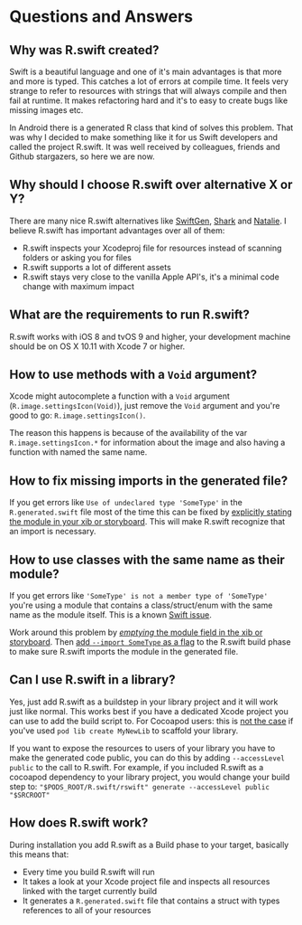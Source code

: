 # Questions and Answers

## Why was R.swift created?

Swift is a beautiful language and one of it's main advantages is that more and more is typed. This catches a lot of errors at compile time. It feels very strange to refer to resources with strings that will always compile and then fail at runtime. It makes refactoring hard and it's to easy to create bugs like missing images etc.

In Android there is a generated R class that kind of solves this problem. That was why I decided to make something like it for us Swift developers and called the project R.swift. It was well received by colleagues, friends and Github stargazers, so here we are now.

## Why should I choose R.swift over alternative X or Y?

There are many nice R.swift alternatives like [SwiftGen](https://github.com/AliSoftware/SwiftGen), [Shark](https://github.com/kaandedeoglu/Shark) and [Natalie](https://github.com/krzyzanowskim/Natalie). I believe R.swift has important advantages over all of them:
- R.swift inspects your Xcodeproj file for resources instead of scanning folders or asking you for files
- R.swift supports a lot of different assets
- R.swift stays very close to the vanilla Apple API's, it's a minimal code change with maximum impact

## What are the requirements to run R.swift?

R.swift works with iOS 8 and tvOS 9 and higher, your development machine should be on OS X 10.11 with Xcode 7 or higher.

## How to use methods with a `Void` argument?

Xcode might autocomplete a function with a `Void` argument (`R.image.settingsIcon(Void)`), just remove the `Void` argument and you're good to go: `R.image.settingsIcon()`.

The reason this happens is because of the availability of the var `R.image.settingsIcon.*` for information about the image and also having a function with named the same name.

## How to fix missing imports in the generated file?

If you get errors like `Use of undeclared type 'SomeType'` in the `R.generated.swift` file most of the time this can be fixed by [explicitly stating the module in your xib or storyboard](Images/ExplicitCustomModule.png). This will make R.swift recognize that an import is necessary.

## How to use classes with the same name as their module?

If you get errors like `'SomeType' is not a member type of 'SomeType'` you're using a module that contains a class/struct/enum with the same name as the module itself. This is a known [Swift issue](https://bugs.swift.org/browse/SR-898).

Work around this problem by [*emptying* the module field in the xib or storyboard](Images/ExplicitCustomModule.png). Then [add `--import SomeType` as a flag](Images/CustomImport.png) to the R.swift build phase to make sure R.swift imports the module in the generated file.

## Can I use R.swift in a library?

Yes, just add R.swift as a buildstep in your library project and it will work just like normal. This works best if you have a dedicated Xcode project you can use to add the build script to. For Cocoapod users: this is [not the case](https://github.com/mac-cain13/R.swift/issues/430#issue-344112657) if you've used `pod lib create MyNewLib` to scaffold your library.

If you want to expose the resources to users of your library you have to make the generated code public, you can do this by adding `--accessLevel public` to the call to R.swift. For example, if you included R.swift as a cocoapod dependency to your library project, you would change your build step to: `"$PODS_ROOT/R.swift/rswift" generate --accessLevel public "$SRCROOT"`

## How does R.swift work?

During installation you add R.swift as a Build phase to your target, basically this means that:
- Every time you build R.swift will run
- It takes a look at your Xcode project file and inspects all resources linked with the target currently build
- It generates a `R.generated.swift` file that contains a struct with types references to all of your resources

